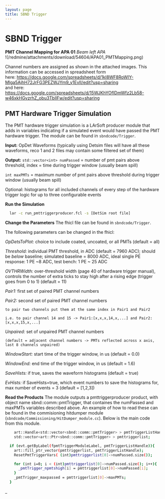 ```yaml
---
layout: page
title: SBND Trigger
---
```




SBND Trigger
============================================

**PMT Channel Mapping for APA 01** *Beam left APA*\
!(/redmine/attachments/download/54604/APA01_PMTMapping.png)

Channel numbers are assigned as shown in the attached images. This
information can be accessed in spreadsheet form\
here:
<https://docs.google.com/spreadsheets/d/1kI8WF8RoWlY-Mlga5AjhH72JrFG3PEZWJYm9_y1EvII/edit?usp=sharing>\
and here:
<https://docs.google.com/spreadsheets/d/15WJKhYOfIDmWfz2Lb58-w46xkHGvzrhZ_obu3TbIlFw/edit?usp=sharing>


PMT Hardware Trigger Simulation
-----------------------------------------------------------------------------


The PMT hardware trigger simulation is a LArSoft producer module that adds in variables indicating if a simulated event would have passed the PMT hardware trigger. The module can be found in ```sbndcode/Trigger```.


**Input:** 
  OpDet Waveforms (typically using Detsim files will have all these waveforms, reco 1 and 2 files may contain some filtered set of them)


**Output:** 
  ```std::vector<int> numPassed``` = number of pmt pairs above threshold, index = time during trigger window (usually beam spill)
  
  ```int maxPMTs``` = maximum number of pmt pairs above threshold during trigger window (usually beam spill)
  
  Optional: histograms for all included channels of every step of the hardware trigger logic for up to three configurable events
  
  
**Run the Simulation**

  ```bash
    lar -c run_pmttriggerproducer.fcl -s [DetSim root file]
  ```
  
**Change the Parameters**
  The fhicl file can be found in ```sbndcode/Trigger```. 
  
  The following parameters can be changed in the fhicl:
  
  _OpDetsToPlot:_ choice to include coated, uncoated, or all PMTs (default = all)
  
  _Threshold:_    individual PMT threshold, in ADC (default = 7960 ADC); should be _below_ baseline; simulated baseline = 8000 ADC, ideal single PE response: 1 PE                   ~8 ADC, test bench: 1 PE ~ 25 ADC
  
  _OVTHRWidth:_   over-threshold width (page 40 of hardware trigger manual), controls the number of extra ticks to stay high after a rising edge (trigger goes                       from 0 to 1) (default = 11)
  
  _Pair1:_        first set of paired PMT channel numbers
  
  _Pair2:_        second set of paired PMT channel numbers
  
    to pair two channels put them at the same index in Pair1 and Pair2
  
    i.e. to pair channel 14 and 15 -> Pair1:[x,x,x,14,x,...] and Pair2: [x,x,x,15,x,...]
  
  _Unpaired:_     set of unpaired PMT channel numbers
  
    (default = adjacent channel numbers -> PMTs reflected across x axis, last 8 channels unpaired)
  
  _WindowStart:_ start time of the trigger window, in us (default = 0.0)
  
  _WindowEnd:_   end time of the trigger window, in us (default = 1.6)
  
  _SaveHists:_   if true, saves the waveform histograms (default = true)
  
  _EvHists:_     if SaveHists=true, which event numbers to save the histograms for, max number of events = 3 (default = [1,2,3])
  
  
**Read the Products**
  The module outputs a pmttriggerproducer product, with object name sbnd::comm::pmtTrigger, that containes the numPassed and maxPMTs variables described above. An example of how to read these can be found in the commisioning hitdumper module (```sbndcode/Commissioning/HitDumper_module.cc```). Below is the main code from this module.
  
  ```bash
      art::Handle<std::vector<sbnd::comm::pmtTrigger> > pmtTriggerListHandle;
      std::vector<art::Ptr<sbnd::comm::pmtTrigger> > pmttriggerlist;

    if (evt.getByLabel(fpmtTriggerModuleLabel, pmtTriggerListHandle)){
      art::fill_ptr_vector(pmttriggerlist, pmtTriggerListHandle);
      ResetPmtTriggerVars( (int)pmttriggerlist[0]->numPassed.size());

      for (int i=0; i < (int)pmttriggerlist[0]->numPassed.size(); i++){
        _pmtTrigger_npmtshigh[i] = pmttriggerlist[0]->numPassed[i];
      }
      _pmtTrigger_maxpassed = pmttriggerlist[0]->maxPMTs;
    }
  ```
_
  


